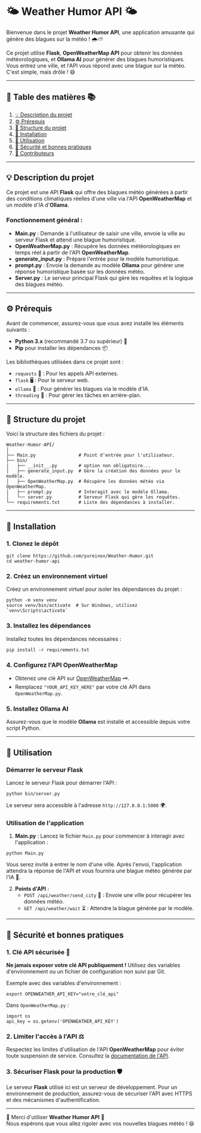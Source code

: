 # 🌤️ **Weather Humor API** 🌤️

Bienvenue dans le projet **Weather Humor API**, une application amusante qui génère des blagues sur la météo ! 🌧️⛅

Ce projet utilise **Flask**, **OpenWeatherMap API** pour obtenir les données météorologiques, et **Ollama AI** pour générer des blagues humoristiques. Vous entrez une ville, et l'API vous répond avec une blague sur la météo. C'est simple, mais drôle ! 😄

---

## 📝 **Table des matières** 📚

1. [💡 Description du projet](#description-du-projet)
2. [⚙️ Prérequis](#prérequis)
3. [📂 Structure du projet](#structure-du-projet)
4. [🔧 Installation](#installation)
5. [🚀 Utilisation](#utilisation)
6. [🔐 Sécurité et bonnes pratiques](#sécurité-et-bonnes-pratiques)
7. [👥 Contributeurs](#contributeurs)

---

## 💡 **Description du projet**

Ce projet est une API **Flask** qui offre des blagues météo générées à partir des conditions climatiques réelles d'une ville via l'API **OpenWeatherMap** et un modèle d'IA d'**Ollama**.

### Fonctionnement général :
- **Main.py** : Demande à l'utilisateur de saisir une ville, envoie la ville au serveur Flask et attend une blague humoristique.
- **OpenWeatherMap.py** : Récupère les données météorologiques en temps réel à partir de l'API **OpenWeatherMap**.
- **generate_input.py** : Prépare l'entrée pour le modèle humoristique.
- **prompt.py** : Envoie la demande au modèle **Ollama** pour générer une réponse humoristique basée sur les données météo.
- **Server.py** : Le serveur principal Flask qui gère les requêtes et la logique des blagues météo.

---

## ⚙️ **Prérequis**

Avant de commencer, assurez-vous que vous avez installé les éléments suivants :

- **Python 3.x** (recommandé 3.7 ou supérieur) 🐍
- **Pip** pour installer les dépendances 📦

Les bibliothèques utilisées dans ce projet sont :

- `requests` 📡 : Pour les appels API externes.
- `flask` 🖥️ : Pour le serveur web.
- `ollama` 🤖 : Pour générer les blagues via le modèle d'IA.
- `threading` 🔄 : Pour gérer les tâches en arrière-plan.

---

## 📂 **Structure du projet**

Voici la structure des fichiers du projet :

```
Weather-Humor-API/
│
├── Main.py                # Point d'entrée pour l'utilisateur.
├── bin/
|   ├── __init__.py        # option non obligatoire...
│   ├── generate_input.py  # Gère la création des données pour le modèle.
│   ├── OpenWeatherMap.py  # Récupère les données météo via OpenWeatherMap.
│   ├── prompt.py          # Interagit avec le modèle Ollama.
│   └── server.py          # Serveur Flask qui gère les requêtes.
└── requirements.txt       # Liste des dépendances à installer.
```

---

## 🔧 **Installation**

### 1. Clonez le dépôt

```
git clone https://github.com/yureinox/Weather-Humor.git
cd weather-humor-api
```

### 2. Créez un environnement virtuel

Créez un environnement virtuel pour isoler les dépendances du projet :

```
python -m venv venv
source venv/bin/activate  # Sur Windows, utilisez `venv\Scripts\activate`
```

### 3. Installez les dépendances

Installez toutes les dépendances nécessaires :

```
pip install -r requirements.txt
```

### 4. Configurez l'API OpenWeatherMap

- Obtenez une clé API sur [OpenWeatherMap](https://openweathermap.org/) 🗝️.
- Remplacez `"YOUR_API_KEY_HERE"` par votre clé API dans `OpenWeatherMap.py`.

### 5. Installez Ollama AI

Assurez-vous que le modèle **Ollama** est installé et accessible depuis votre script Python.

---

## 🚀 **Utilisation**

### Démarrer le serveur Flask

Lancez le serveur Flask pour démarrer l'API :

```
python bin/server.py
```

Le serveur sera accessible à l'adresse `http://127.0.0.1:5000` 🌍.

### Utilisation de l'application

1. **Main.py** : Lancez le fichier `Main.py` pour commencer à interagir avec l'application :

```
python Main.py
```

Vous serez invité à entrer le nom d'une ville. Après l'envoi, l'application attendra la réponse de l'API et vous fournira une blague météo générée par l'IA 🤖.

2. **Points d'API** :
   - `POST /api/weather/send_city` 🌆 : Envoie une ville pour récupérer les données météo.
   - `GET /api/weather/wait` ⏳ : Attendre la blague générée par le modèle.

---

## 🔐 **Sécurité et bonnes pratiques**

### 1. **Clé API sécurisée** 🔑
**Ne jamais exposer votre clé API publiquement !** Utilisez des variables d'environnement ou un fichier de configuration non suivi par Git.

Exemple avec des variables d'environnement :

```
export OPENWEATHER_API_KEY="votre_clé_api"
```

Dans `OpenWeatherMap.py` :

```
import os
api_key = os.getenv('OPENWEATHER_API_KEY')
```

### 2. **Limiter l'accès à l'API** ⚖️
Respectez les limites d'utilisation de l'API **OpenWeatherMap** pour éviter toute suspension de service. Consultez la [documentation de l'API](https://openweathermap.org/api).

### 3. **Sécuriser Flask pour la production** 🛡️
Le serveur **Flask** utilisé ici est un serveur de développement. Pour un environnement de production, assurez-vous de sécuriser l'API avec HTTPS et des mécanismes d'authentification.

---

🌟 Merci d'utiliser **Weather Humor API** 🌟  
Nous espérons que vous allez rigoler avec vos nouvelles blagues météo ! 😆

